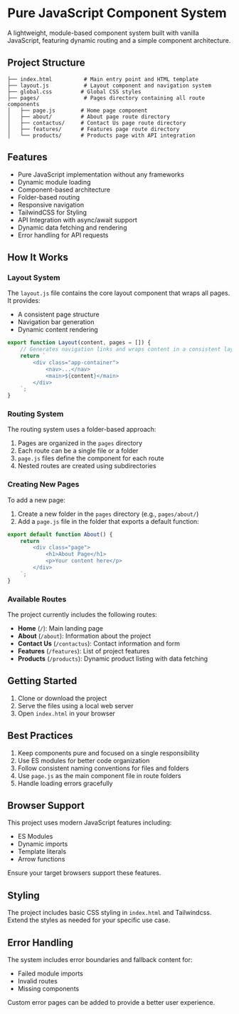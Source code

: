 # Pure JavaScript Component System

A lightweight, module-based component system built with vanilla 
JavaScript, featuring dynamic routing and a simple component architecture.

## Project Structure

```
├── index.html          # Main entry point and HTML template
├── layout.js           # Layout component and navigation system
├── global.css         # Global CSS styles
├── pages/              # Pages directory containing all route components
│   ├── page.js        # Home page component
│   ├── about/         # About page route directory
│   ├── contactus/     # Contact Us page route directory
│   ├── features/      # Features page route directory
│   └── products/      # Products page with API integration
```

## Features

- Pure JavaScript implementation without any frameworks
- Dynamic module loading
- Component-based architecture
- Folder-based routing
- Responsive navigation
- TailwindCSS for Styling
- API Integration with async/await support
- Dynamic data fetching and rendering
- Error handling for API requests

## How It Works

### Layout System

The `layout.js` file contains the core layout component that wraps all pages. It provides:

- A consistent page structure
- Navigation bar generation
- Dynamic content rendering

```javascript
export function Layout(content, pages = []) {
    // Generates navigation links and wraps content in a consistent layout
    return `
        <div class="app-container">
            <nav>...</nav>
            <main>${content}</main>
        </div>
    `;
}
```

### Routing System

The routing system uses a folder-based approach:

1. Pages are organized in the `pages` directory
2. Each route can be a single file or a folder
3. `page.js` files define the component for each route
4. Nested routes are created using subdirectories

### Creating New Pages

To add a new page:

1. Create a new folder in the `pages` directory (e.g., `pages/about/`)
2. Add a `page.js` file in the folder that exports a default function:

```javascript
export default function About() {
    return `
        <div class="page">
            <h1>About Page</h1>
            <p>Your content here</p>
        </div>
    `;
}
```

### Available Routes

The project currently includes the following routes:

- **Home** (`/`): Main landing page
- **About** (`/about`): Information about the project
- **Contact Us** (`/contactus`): Contact information and form
- **Features** (`/features`): List of project features
- **Products** (`/products`): Dynamic product listing with data fetching

## Getting Started

1. Clone or download the project
2. Serve the files using a local web server
3. Open `index.html` in your browser

## Best Practices

1. Keep components pure and focused on a single responsibility
2. Use ES modules for better code organization
3. Follow consistent naming conventions for files and folders
4. Use `page.js` as the main component file in route folders
5. Handle loading errors gracefully

## Browser Support

This project uses modern JavaScript features including:
- ES Modules
- Dynamic imports
- Template literals
- Arrow functions

Ensure your target browsers support these features.

## Styling

The project includes basic CSS styling in `index.html` and Tailwindcss. Extend the styles as needed for your specific use case.

## Error Handling

The system includes error boundaries and fallback content for:
- Failed module imports
- Invalid routes
- Missing components

Custom error pages can be added to provide a better user experience.
